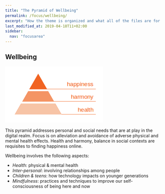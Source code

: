 ```yaml
---
title: "The Pyramid of Wellbeing"
permalink: /focus/wellbeing/
excerpt: "How the theme is organized and what all of the files are for."
last_modified_at: 2019-04-18T11+02:00
sidebar:
  nav: "focusarea"
---
```


## Wellbeing

![pyramid-of-wellbeing](/assets/images/humanetech-pyramid-of-wellbeing-tinted-bare.png)

This pyramid addresses personal and social needs that are at play in the digital realm. Focus is on alleviation and avoidance of adverse physical and mental health effects. Health and harmony, balance in social contexts are requisites to finding happiness online.

Wellbeing involves the following aspects:

- _Health_: physical & mental health  
- _Inter-personal_: involving relationships among people
- _Children & teens_: how technology impacts on younger generations
- _Mindfulness_: practices and techniques to improve our self-consciousness of being here and now
